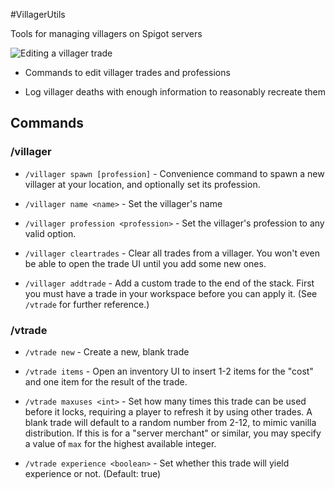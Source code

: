 #VillagerUtils

Tools for managing villagers on Spigot servers

![Editing a villager trade](http://i.imgur.com/pBWpb0d.gif)

* Commands to edit villager trades and professions

* Log villager deaths with enough information to reasonably recreate them

## Commands

### /villager

* `/villager spawn [profession]` - Convenience command to spawn a new villager at your location, and optionally set its profession.

* `/villager name <name>` - Set the villager's name

* `/villager profession <profession>` - Set the villager's profession to any valid option.

* `/villager cleartrades` - Clear all trades from a villager. You won't even be able to open the trade UI until you add some new ones.

* `/villager addtrade` - Add a custom trade to the end of the stack. First you must have a trade in your workspace before you can apply it. (See `/vtrade` for further reference.)

### /vtrade

* `/vtrade new` - Create a new, blank trade

* `/vtrade items` - Open an inventory UI to insert 1-2 items for the "cost" and one item for the result of the trade.

* `/vtrade maxuses <int>` - Set how many times this trade can be used before it locks, requiring a player to refresh it by using other trades. A blank trade will default to a random number from 2-12, to mimic vanilla distribution. If this is for a "server merchant" or similar, you may specify a value of `max` for the highest available integer.

* `/vtrade experience <boolean>` - Set whether this trade will yield experience or not. (Default: true)
